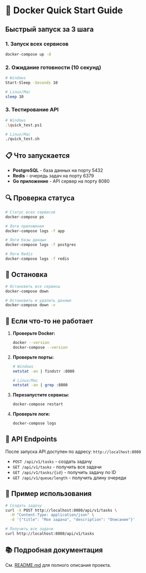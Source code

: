 # 🚀 Docker Quick Start Guide

## Быстрый запуск за 3 шага

### 1. Запуск всех сервисов
```bash
docker-compose up -d
```

### 2. Ожидание готовности (10 секунд)
```bash
# Windows
Start-Sleep -Seconds 10

# Linux/Mac
sleep 10
```

### 3. Тестирование API
```bash
# Windows
.\quick_test.ps1

# Linux/Mac
./quick_test.sh
```

## 📋 Что запускается

- **PostgreSQL** - база данных на порту 5432
- **Redis** - очередь задач на порту 6379  
- **Go приложение** - API сервер на порту 8080

## 🔍 Проверка статуса

```bash
# Статус всех сервисов
docker-compose ps

# Логи приложения
docker-compose logs -f app

# Логи базы данных
docker-compose logs -f postgres

# Логи Redis
docker-compose logs -f redis
```

## 🛑 Остановка

```bash
# Остановить все сервисы
docker-compose down

# Остановить и удалить данные
docker-compose down -v
```

## 🚨 Если что-то не работает

1. **Проверьте Docker:**
   ```bash
   docker --version
   docker-compose --version
   ```

2. **Проверьте порты:**
   ```bash
   # Windows
   netstat -an | findstr :8080
   
   # Linux/Mac
   netstat -an | grep :8080
   ```

3. **Перезапустите сервисы:**
   ```bash
   docker-compose restart
   ```

4. **Проверьте логи:**
   ```bash
   docker-compose logs
   ```

## 📱 API Endpoints

После запуска API доступен по адресу: `http://localhost:8080`

- `POST /api/v1/tasks` - создать задачу
- `GET /api/v1/tasks` - получить все задачи  
- `GET /api/v1/tasks/{id}` - получить задачу по ID
- `GET /api/v1/queue/length` - получить длину очереди

## 🎯 Пример использования

```bash
# Создать задачу
curl -X POST http://localhost:8080/api/v1/tasks \
  -H "Content-Type: application/json" \
  -d '{"title": "Моя задача", "description": "Описание"}'

# Получить все задачи
curl http://localhost:8080/api/v1/tasks
```

## 📚 Подробная документация

См. [README.md](README.md) для полного описания проекта.
